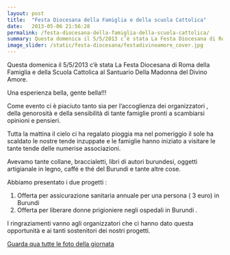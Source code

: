 ```yaml
---
layout: post
title:  "Festa Diocesana della Famiglia e della scuola Cattolica"
date:   2013-05-06 21:56:28
permalink: /festa-diocesana-della-famiglia-della-scuola-cattolica/
summary: Questa domenica il 5/5/2013 c’è stata La Festa Diocesana di Roma della Famiglia e della Scuola Cattolica al Santuario Della Madonna del Divino Amore. Una esperienza bella, gente bella!!!
image_slider: /static/festa-diocesana/festadivinoamore_cover.jpg
---
```



Questa domenica il 5/5/2013 c’è stata La Festa Diocesana di Roma della Famiglia e della Scuola Cattolica al Santuario Della Madonna del Divino Amore.

Una esperienza bella, gente bella!!!

Come evento ci è piaciuto tanto sia per l’accoglienza dei organizzatori , della genorosità e della sensibilità di tante famiglie pronti a scambiarsi opinioni e pensieri.

Tutta la mattina il cielo ci ha regalato pioggia ma nel pomeriggio il sole ha scaldato le nostre tende inzuppate e le famiglie hanno iniziato a visitare le tante tende delle numerise associazioni.

Avevamo tante collane, braccialetti, libri di autori burundesi, oggetti artigianale in legno, caffé e thé del Burundi e tante altre cose. 

Abbiamo presentato i due progetti :

1. Offerta per assicurazione sanitaria annuale per una persona ( 3 euro) in Burundi
2. Offerta per liberare donne prigioniere negli ospedali in Burundi .

I ringraziamenti vanno agli organizzatori che ci hanno dato questa opportunità e ai tanti sostenitori dei nostri progetti.

[Guarda qua tutte le foto della giornata](https://plus.google.com/photos/+PronabuonlusOrg/albums/5875183782469214433)
